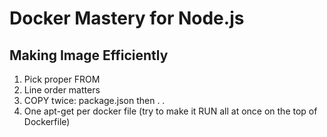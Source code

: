 # Docker Mastery for Node.js

## Making Image Efficiently
1. Pick proper FROM
2. Line order matters
3. COPY twice: package.json then . .
4. One apt-get per docker file (try to make it RUN all at once on the top of Dockerfile)
